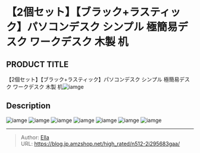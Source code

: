 # 【2個セット】【ブラック&#43;ラスティック】パソコンデスク シンプル 極簡易デスク ワークデスク 木製 机


## PRODUCT TITLE 

【2個セット】【ブラック&#43;ラスティック】パソコンデスク シンプル 極簡易デスク ワークデスク 木製 机![iamge](https://b2bfiles1.gigab2b.cn/image/wkseller/301/20220919_338fffeeeac6f0c44c7d80700259cdc6.jpg)

## Description











![iamge](https://b2bfiles1.gigab2b.cn/image/wkseller/301/wf189982/20200330_889dbc1d255d1e5fc61e7ebcedbbd298.jpg)
![iamge](https://b2bfiles1.gigab2b.cn/image/wkseller/301/wf189982/20200330_aa8d8edbdef2c87e6973afaf56ce0834.jpg)
![iamge](https://b2bfiles1.gigab2b.cn/image/wkseller/301/20220919_899dd3c4e4b50cb5668c79a544d0e9e4.jpg)
![iamge](https://b2bfiles1.gigab2b.cn/image/wkseller/301/20220919_545c08dcb35909069c24241a316a2422.jpg)
![iamge](https://b2bfiles1.gigab2b.cn/image/wkseller/301/20220919_6ecb8271434a300ead1ee7ebee223f13.jpg)
![iamge](https://b2bfiles1.gigab2b.cn/image/wkseller/301/20220919_e90de024995c1980c11d8e95fd7b89a8.jpg)
![iamge](https://b2bfiles1.gigab2b.cn/image/wkseller/301/20220919_b8558858bad3ff56d050b351c6a974d8.jpg)


---

> Author: [Ella](https://blog.jp.amzshop.net/)  
> URL: https://blog.jp.amzshop.net/high_rated/n512-2i295683gaa/  

